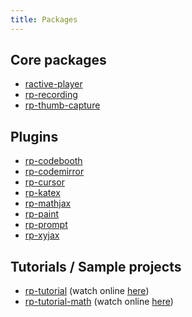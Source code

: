 ```yaml
---
title: Packages
---
```


## Core packages
- [ractive-player](https://www.npmjs.com/package/ractive-player)
- [rp-recording](https://www.npmjs.com/package/rp-recording)
- [rp-thumb-capture](https://github.com/ysulyma/rp-thumb-capture)

## Plugins

- [rp-codebooth](https://www.npmjs.com/package/rp-codebooth)
- [rp-codemirror](https://www.npmjs.com/package/rp-codemirror)
- [rp-cursor](https://www.npmjs.com/package/rp-cursor)
- [rp-katex](https://www.npmjs.com/package/rp-katex)
- [rp-mathjax](https://www.npmjs.com/package/rp-mathjax)
- [rp-paint](https://www.npmjs.com/package/rp-paint)
- [rp-prompt](https://www.npmjs.com/package/rp-prompt)
- [rp-xyjax](https://www.npmjs.com/package/rp-xyjax)

## Tutorials / Sample projects

- [rp-tutorial](https://github.com/ysulyma/rp-tutorial) (watch online [here](/))
- [rp-tutorial-math](https://github.com/ysulyma/rp-tutorial-math) (watch online [here](/math/))
